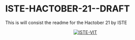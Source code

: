 # ISTE-HACTOBER-21--DRAFT

This is will consist the readme for the Hactober 21 by ISTE



<p align="center"><a href="https://istevit.in/" target="_blank"><img src="./ISTE_logo.png"  alt="ISTE-VIT"></a>
</p>





